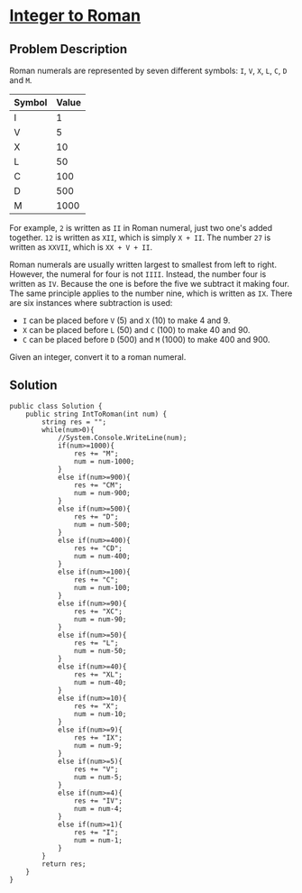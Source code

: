 # [Integer to Roman](https://leetcode.com/problems/integer-to-roman/)

## Problem Description 
Roman numerals are represented by seven different symbols: `I`,  `V`,  `X`,  `L`,  `C`,  `D`  and  `M`.


| **Symbol**  | **Value** |
|--|--|
|I   |  1|
| V    |         5|
|X    |         10|
|L   |          50|
|C       |      100|
|D      |       500|
|M        |     1000|

For example, `2`  is written as  `II` in Roman numeral, just two one's added together.  `12`  is written as `XII`, which is simply  `X + II`. The number  `27`  is written as  `XXVII`, which is  `XX + V + II`.

Roman numerals are usually written largest to smallest from left to right. However, the numeral for four is not  `IIII`. Instead, the number four is written as  `IV`. Because the one is before the five we subtract it making four. The same principle applies to the number nine, which is written as  `IX`. There are six instances where subtraction is used:

-   `I`  can be placed before  `V`  (5) and  `X`  (10) to make 4 and 9.
-   `X`  can be placed before  `L`  (50) and  `C`  (100) to make 40 and 90.
-   `C`  can be placed before  `D`  (500) and  `M`  (1000) to make 400 and 900.

Given an integer, convert it to a roman numeral.

## Solution
```
public class Solution {
    public string IntToRoman(int num) {
        string res = "";
        while(num>0){
            //System.Console.WriteLine(num);
            if(num>=1000){
                res += "M";
                num = num-1000;
            }
            else if(num>=900){
                res += "CM";
                num = num-900;
            }
            else if(num>=500){
                res += "D";
                num = num-500;
            }
            else if(num>=400){
                res += "CD";
                num = num-400;
            }
            else if(num>=100){
                res += "C";
                num = num-100;
            }
            else if(num>=90){
                res += "XC";
                num = num-90;
            }
            else if(num>=50){
                res += "L";
                num = num-50;
            }
            else if(num>=40){
                res += "XL";
                num = num-40;
            }
            else if(num>=10){
                res += "X";
                num = num-10;
            }
            else if(num>=9){
                res += "IX";
                num = num-9;
            }
            else if(num>=5){
                res += "V";
                num = num-5;
            }
            else if(num>=4){
                res += "IV";
                num = num-4;
            }
            else if(num>=1){
                res += "I";
                num = num-1;
            }
        }     
        return res;           
    }
}
```
